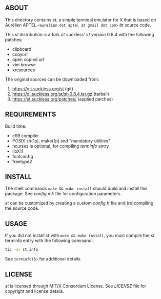 ABOUT
-----
This directory contains *st*, a simple terminal emulator for X that is
based on Aurélien APTEL `<aurelien dot aptel at gmail dot com>` *bt*
source code.

This *st* distribution is a fork of suckless' *st* version 0.8.4 with
the following patches:
  * clipboard
  * copyurl
  * open copied url
  * vim browse
  * xresources

The original sources can be downloaded from:
  1. https://git.suckless.org/st                  (git)
  2. https://dl.suckless.org/st/st-0.8.4.tar.gz   (tarball)
  3. https://st.suckless.org/patches/             (applied patches)

REQUIREMENTS
------------
Build time:
  * c99 compiler
  * POSIX sh(1p), make(1p) and "mandatory utilities"
  * ncurses is optional, for compiling *terminfo* entry
  * libX11
  * fontconfig
  * freetype2

INSTALL
-------
The shell commands `make && make install` should build and install
this package.  See *config.mk* file for configuration parameters.

*st* can be customized by creating a custom *config.h* file and
(re)compiling the source code.

USAGE
-----
If you did not install *st* with `make && make install`, you must
compile the *st* terminfo entry with the following command:
```sh
tic -sx st.info
```
See `terminfo(5)` for additional details.

LICENSE
-------
*st* is licensed through MIT/X Consortium License.
See *LICENSE* file for copyright and license details.


<!-- vim:sw=2:ts=2:sts=2:et:cc=72:tw=70
End of file. -->
